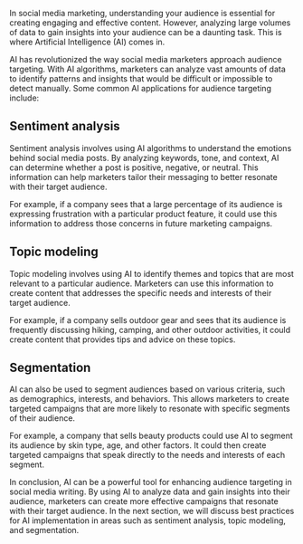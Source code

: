 
In social media marketing, understanding your audience is essential for creating engaging and effective content. However, analyzing large volumes of data to gain insights into your audience can be a daunting task. This is where Artificial Intelligence (AI) comes in.

AI has revolutionized the way social media marketers approach audience targeting. With AI algorithms, marketers can analyze vast amounts of data to identify patterns and insights that would be difficult or impossible to detect manually. Some common AI applications for audience targeting include:

Sentiment analysis
------------------

Sentiment analysis involves using AI algorithms to understand the emotions behind social media posts. By analyzing keywords, tone, and context, AI can determine whether a post is positive, negative, or neutral. This information can help marketers tailor their messaging to better resonate with their target audience.

For example, if a company sees that a large percentage of its audience is expressing frustration with a particular product feature, it could use this information to address those concerns in future marketing campaigns.

Topic modeling
--------------

Topic modeling involves using AI to identify themes and topics that are most relevant to a particular audience. Marketers can use this information to create content that addresses the specific needs and interests of their target audience.

For example, if a company sells outdoor gear and sees that its audience is frequently discussing hiking, camping, and other outdoor activities, it could create content that provides tips and advice on these topics.

Segmentation
------------

AI can also be used to segment audiences based on various criteria, such as demographics, interests, and behaviors. This allows marketers to create targeted campaigns that are more likely to resonate with specific segments of their audience.

For example, a company that sells beauty products could use AI to segment its audience by skin type, age, and other factors. It could then create targeted campaigns that speak directly to the needs and interests of each segment.

In conclusion, AI can be a powerful tool for enhancing audience targeting in social media writing. By using AI to analyze data and gain insights into their audience, marketers can create more effective campaigns that resonate with their target audience. In the next section, we will discuss best practices for AI implementation in areas such as sentiment analysis, topic modeling, and segmentation.
